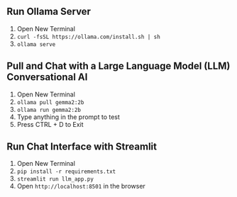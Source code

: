 ## Run Ollama Server
1. Open New Terminal
2. `curl -fsSL https://ollama.com/install.sh | sh`
3. `ollama serve`

## Pull and Chat with a Large Language Model (LLM) Conversational AI
1. Open New Terminal
2. `ollama pull gemma2:2b`
3. `ollama run gemma2:2b`
4. Type anything in the prompt to test
5. Press CTRL + D to Exit

## Run Chat Interface with Streamlit
1. Open New Terminal
2. `pip install -r requirements.txt`
3. `streamlit run llm_app.py`
4. Open `http://localhost:8501` in the browser
